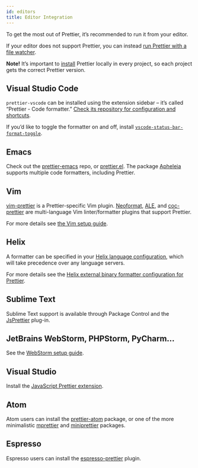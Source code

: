 ```yaml
---
id: editors
title: Editor Integration
---
```


To get the most out of Prettier, it’s recommended to run it from your editor.

If your editor does not support Prettier, you can instead [run Prettier with a file watcher](watching-files.md).

**Note!** It’s important to [install](install.md) Prettier locally in every project, so each project gets the correct Prettier version.

## Visual Studio Code

`prettier-vscode` can be installed using the extension sidebar – it’s called “Prettier - Code formatter.” [Check its repository for configuration and shortcuts](https://github.com/prettier/prettier-vscode).

If you’d like to toggle the formatter on and off, install [`vscode-status-bar-format-toggle`](https://marketplace.visualstudio.com/items?itemName=tombonnike.vscode-status-bar-format-toggle).

## Emacs

Check out the [prettier-emacs](https://github.com/prettier/prettier-emacs) repo, or [prettier.el](https://github.com/jscheid/prettier.el). The package [Apheleia](https://github.com/raxod502/apheleia) supports multiple code formatters, including Prettier.

## Vim

[vim-prettier](https://github.com/prettier/vim-prettier) is a Prettier-specific Vim plugin. [Neoformat](https://github.com/sbdchd/neoformat), [ALE](https://github.com/w0rp/ale), and [coc-prettier](https://github.com/neoclide/coc-prettier) are multi-language Vim linter/formatter plugins that support Prettier.

For more details see [the Vim setup guide](vim.md).

## Helix

A formatter can be specified in your [Helix language configuration](https://docs.helix-editor.com/languages.html#language-configuration), which will take precedence over any language servers.

For more details see the [Helix external binary formatter configuration for Prettier](https://github.com/helix-editor/helix/wiki/External-binary-formatter-configuration#prettier).

## Sublime Text

Sublime Text support is available through Package Control and the [JsPrettier](https://packagecontrol.io/packages/JsPrettier) plug-in.

## JetBrains WebStorm, PHPStorm, PyCharm...

See the [WebStorm setup guide](webstorm.md).

## Visual Studio

Install the [JavaScript Prettier extension](https://github.com/madskristensen/JavaScriptPrettier).

## Atom

Atom users can install the [prettier-atom](https://github.com/prettier/prettier-atom) package, or one of the more minimalistic [mprettier](https://github.com/t9md/atom-mprettier) and
[miniprettier](https://github.com/duailibe/atom-miniprettier) packages.

## Espresso

Espresso users can install the [espresso-prettier](https://github.com/eablokker/espresso-prettier) plugin.
